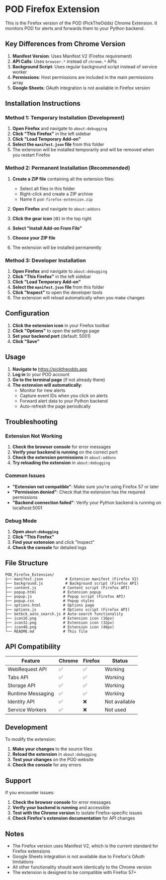 # POD Firefox Extension

This is the Firefox version of the POD (PickTheOdds) Chrome Extension. It monitors POD for alerts and forwards them to your Python backend.

## Key Differences from Chrome Version

1. **Manifest Version**: Uses Manifest V2 (Firefox requirement)
2. **API Calls**: Uses `browser.*` instead of `chrome.*` APIs
3. **Background Script**: Uses regular background script instead of service worker
4. **Permissions**: Host permissions are included in the main permissions array
5. **Google Sheets**: OAuth integration is not available in Firefox version

## Installation Instructions

### Method 1: Temporary Installation (Development)

1. **Open Firefox** and navigate to `about:debugging`
2. **Click "This Firefox"** in the left sidebar
3. **Click "Load Temporary Add-on"**
4. **Select the `manifest.json` file** from this folder
5. The extension will be installed temporarily and will be removed when you restart Firefox

### Method 2: Permanent Installation (Recommended)

1. **Create a ZIP file** containing all the extension files:
   - Select all files in this folder
   - Right-click and create a ZIP archive
   - Name it `pod-firefox-extension.zip`

2. **Open Firefox** and navigate to `about:addons`
3. **Click the gear icon** (⚙️) in the top right
4. **Select "Install Add-on From File"**
5. **Choose your ZIP file**
6. The extension will be installed permanently

### Method 3: Developer Installation

1. **Open Firefox** and navigate to `about:debugging`
2. **Click "This Firefox"** in the left sidebar
3. **Click "Load Temporary Add-on"**
4. **Select the `manifest.json` file** from this folder
5. **Click "Inspect"** to open the developer tools
6. The extension will reload automatically when you make changes

## Configuration

1. **Click the extension icon** in your Firefox toolbar
2. **Click "Options"** to open the settings page
3. **Set your backend port** (default: 5001)
4. **Click "Save"**

## Usage

1. **Navigate to** https://picktheodds.app
2. **Log in** to your POD account
3. **Go to the terminal page** (if not already there)
4. **The extension will automatically**:
   - Monitor for new alerts
   - Capture event IDs when you click on alerts
   - Forward alert data to your Python backend
   - Auto-refresh the page periodically

## Troubleshooting

### Extension Not Working

1. **Check the browser console** for error messages
2. **Verify your backend is running** on the correct port
3. **Check the extension permissions** in `about:addons`
4. **Try reloading the extension** in `about:debugging`

### Common Issues

- **"Extension not compatible"**: Make sure you're using Firefox 57 or later
- **"Permission denied"**: Check that the extension has the required permissions
- **"Backend connection failed"**: Verify your Python backend is running on localhost:5001

### Debug Mode

1. **Open `about:debugging`**
2. **Click "This Firefox"**
3. **Find your extension** and click "Inspect"
4. **Check the console** for detailed logs

## File Structure

```
POD_Firefox_Extension/
├── manifest.json          # Extension manifest (Firefox V2)
├── background.js          # Background script (Firefox API)
├── content.js            # Content script (Firefox API)
├── popup.html            # Extension popup
├── popup.js              # Popup script (Firefox API)
├── popup.css             # Popup styles
├── options.html          # Options page
├── options.js            # Options script (Firefox API)
├── betbck_auto_search.js # Auto-search functionality
├── icon16.png            # Extension icon (16px)
├── icon32.png            # Extension icon (32px)
├── icon48.png            # Extension icon (48px)
└── README.md             # This file
```

## API Compatibility

| Feature | Chrome | Firefox | Status |
|---------|--------|---------|--------|
| WebRequest API | ✅ | ✅ | Working |
| Tabs API | ✅ | ✅ | Working |
| Storage API | ✅ | ✅ | Working |
| Runtime Messaging | ✅ | ✅ | Working |
| Identity API | ✅ | ❌ | Not available |
| Service Workers | ✅ | ❌ | Not used |

## Development

To modify the extension:

1. **Make your changes** to the source files
2. **Reload the extension** in `about:debugging`
3. **Test your changes** on the POD website
4. **Check the console** for any errors

## Support

If you encounter issues:

1. **Check the browser console** for error messages
2. **Verify your backend is running** and accessible
3. **Test with the Chrome version** to isolate Firefox-specific issues
4. **Check Firefox's extension documentation** for API changes

## Notes

- The Firefox version uses Manifest V2, which is the current standard for Firefox extensions
- Google Sheets integration is not available due to Firefox's OAuth limitations
- All other functionality should work identically to the Chrome version
- The extension is designed to be compatible with Firefox 57+ 